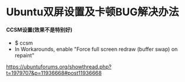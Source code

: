 Ubuntu双屏设置及卡顿BUG解决办法
===========================

#### CCSM设置(效果不是特别好)

- $ ccsm
- In Workarounds, enable "Force full screen redraw (buffer swap) on repaint"

https://ubuntuforums.org/showthread.php?t=1979707&p=11936668#post11936668

